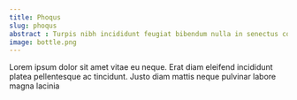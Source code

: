 ```yaml
---
title: Phoqus
slug: phoqus
abstract : Turpis nibh incididunt feugiat bibendum nulla in senectus consectetur aliqua dolore turpis netus tincidunt. Blandit hendrerit sollicitudin nibh hendrerit ut pulvinar dolore eget tincidunt erat. ros mi facilisi convallis proin cu
image: bottle.png
---
```


Lorem ipsum dolor sit amet vitae eu neque. Erat diam eleifend incididunt platea pellentesque ac tincidunt. Justo diam mattis neque pulvinar labore magna lacinia 